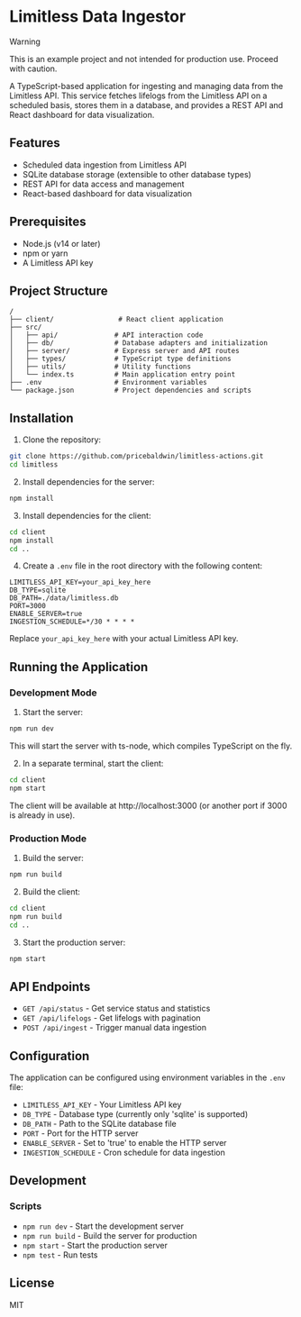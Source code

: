 # Limitless Data Ingestor

> [!WARNING]
> This is an example project and not intended for production use. Proceed with caution.

A TypeScript-based application for ingesting and managing data from the Limitless API. This service fetches lifelogs from the Limitless API on a scheduled basis, stores them in a database, and provides a REST API and React dashboard for data visualization.

## Features

-   Scheduled data ingestion from Limitless API
-   SQLite database storage (extensible to other database types)
-   REST API for data access and management
-   React-based dashboard for data visualization

## Prerequisites

-   Node.js (v14 or later)
-   npm or yarn
-   A Limitless API key

## Project Structure

```
/
├── client/                # React client application
├── src/
│   ├── api/              # API interaction code
│   ├── db/               # Database adapters and initialization
│   ├── server/           # Express server and API routes
│   ├── types/            # TypeScript type definitions
│   ├── utils/            # Utility functions
│   └── index.ts          # Main application entry point
├── .env                  # Environment variables
└── package.json          # Project dependencies and scripts
```

## Installation

1. Clone the repository:

```bash
git clone https://github.com/pricebaldwin/limitless-actions.git
cd limitless
```

2. Install dependencies for the server:

```bash
npm install
```

3. Install dependencies for the client:

```bash
cd client
npm install
cd ..
```

4. Create a `.env` file in the root directory with the following content:

```
LIMITLESS_API_KEY=your_api_key_here
DB_TYPE=sqlite
DB_PATH=./data/limitless.db
PORT=3000
ENABLE_SERVER=true
INGESTION_SCHEDULE=*/30 * * * *
```

Replace `your_api_key_here` with your actual Limitless API key.

## Running the Application

### Development Mode

1. Start the server:

```bash
npm run dev
```

This will start the server with ts-node, which compiles TypeScript on the fly.

2. In a separate terminal, start the client:

```bash
cd client
npm start
```

The client will be available at http://localhost:3000 (or another port if 3000 is already in use).

### Production Mode

1. Build the server:

```bash
npm run build
```

2. Build the client:

```bash
cd client
npm run build
cd ..
```

3. Start the production server:

```bash
npm start
```

## API Endpoints

-   `GET /api/status` - Get service status and statistics
-   `GET /api/lifelogs` - Get lifelogs with pagination
-   `POST /api/ingest` - Trigger manual data ingestion

## Configuration

The application can be configured using environment variables in the `.env` file:

-   `LIMITLESS_API_KEY` - Your Limitless API key
-   `DB_TYPE` - Database type (currently only 'sqlite' is supported)
-   `DB_PATH` - Path to the SQLite database file
-   `PORT` - Port for the HTTP server
-   `ENABLE_SERVER` - Set to 'true' to enable the HTTP server
-   `INGESTION_SCHEDULE` - Cron schedule for data ingestion

## Development

### Scripts

-   `npm run dev` - Start the development server
-   `npm run build` - Build the server for production
-   `npm start` - Start the production server
-   `npm test` - Run tests

## License

MIT
